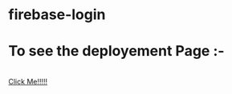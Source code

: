# firebase-login
<h1>To see the deployement Page :-</h1><br />
<a href = "https://dasariprashant0.github.io/firebase-login/">Click Me!!!!!</a>
